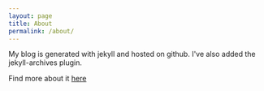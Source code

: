 ```yaml
---
layout: page
title: About
permalink: /about/
---
```


My blog is generated with jekyll and hosted on github.  I've also added the jekyll-archives plugin.

Find more about it [here](http://blog.thecoderecipe.com/articles/jekyll/2015/11/30/jekyll.html)